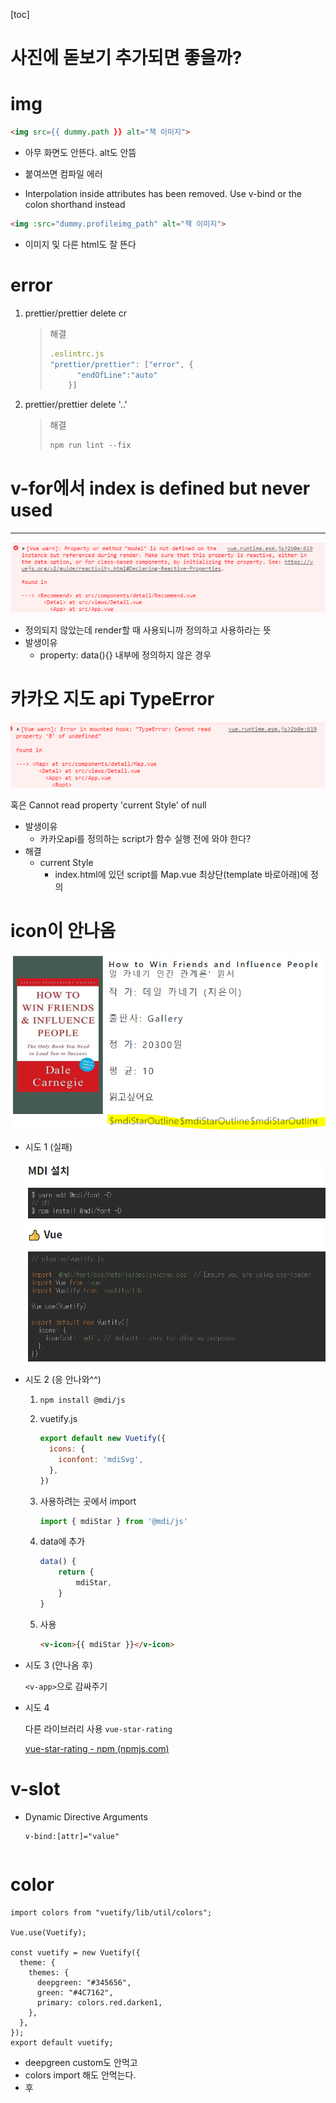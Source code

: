 [toc]

# 사진에 돋보기 추가되면 좋을까?

# img

```html
<img src={{ dummy.path }} alt="책 이미지">
```

- 아무 화면도 안뜬다. alt도 안뜸

- 붙여쓰면 컴파일 에러

- Interpolation inside attributes has been removed. Use v-bind or the colon shorthand instead

  

```html
<img :src="dummy.profileimg_path" alt="책 이미지">
```

- 이미지 및 다른 html도 잘 뜬다

# error

1. prettier/prettier delete cr

   > 해결
   >
   > ```js
   > .eslintrc.js    
   > "prettier/prettier": ["error", {
   >       "endOfLine":"auto"
   >     }]
   > ```

2. prettier/prettier delete '..'

   > 해결
   >
   > ```js
   > npm run lint --fix
   > ```
   >
   > 

# v-for에서 index is defined but never used

-------

![image-20210325073020860](vue%EC%97%90%EB%9F%AC.assets/image-20210325073020860.png)

- 정의되지 않았는데 render할 때 사용되니까 정의하고 사용하라는 뜻
- 발생이유
  - property: data(){} 내부에 정의하지 않은 경우

# 카카오 지도 api TypeError

![image-20210325093825244](vue%EC%97%90%EB%9F%AC.assets/image-20210325093825244.png)

혹은 Cannot read property 'current Style' of null

- 발생이유
  - 카카오api를 정의하는 script가 함수 실행 전에 와야 한다?
- 해결
  - current Style
    - index.html에 있던 script를 Map.vue 최상단(template 바로아래)에 정의

# icon이 안나옴

![image-20210402015045913](vue%EC%97%90%EB%9F%AC.assets/image-20210402015045913.png)

- 시도 1 (실패)

  ![image-20210402015123722](vue%EC%97%90%EB%9F%AC.assets/image-20210402015123722.png)

- 시도 2 (응 안나와^^)

  1. `npm install @mdi/js`

  2. vuetify.js

     ```js
     export default new Vuetify({
       icons: {
         iconfont: 'mdiSvg',
       },
     })
     ```

  3. 사용하려는 곳에서 import

     ```js
     import { mdiStar } from '@mdi/js'
     ```

  4. data에 추가

     ```js
     data() { 
         return { 
             mdiStar,
         }
     }
     ```

  5. 사용

     ```html
     <v-icon>{{ mdiStar }}</v-icon>
     ```

- 시도 3 (안나옴 후)

  `<v-app>`으로 감싸주기

- 시도 4

  다른 라이브러리 사용 `vue-star-rating`

  [vue-star-rating - npm (npmjs.com)](https://www.npmjs.com/package/vue-star-rating)

# v-slot

- Dynamic Directive Arguments

  ```vue
  v-bind:[attr]="value"
  ```

  ```vue
  
  ```

# color

```vue
import colors from "vuetify/lib/util/colors";

Vue.use(Vuetify);

const vuetify = new Vuetify({
  theme: {
    themes: {
      deepgreen: "#345656",
      green: "#4C7162",
      primary: colors.red.darken1,
    },
  },
});
export default vuetify;
```

- deepgreen custom도 안먹고
- colors import 해도 안먹는다.
- 후